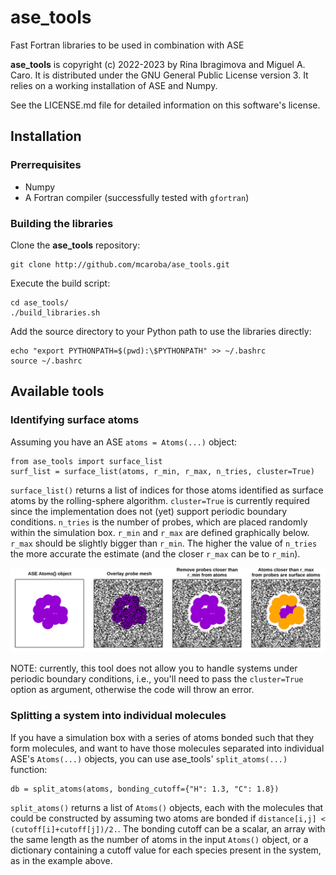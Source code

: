 # ase_tools

Fast Fortran libraries to be used in combination with ASE

**ase_tools** is copyright (c) 2022-2023 by Rina Ibragimova and Miguel A. Caro. It is
distributed under the GNU General Public License version 3. It relies on a working
installation of ASE and Numpy.

See the LICENSE.md file for detailed information on this
software's license.

## Installation

### Prerrequisites

- Numpy
- A Fortran compiler (successfully tested with `gfortran`)

### Building the libraries

Clone the **ase_tools** repository:

    git clone http://github.com/mcaroba/ase_tools.git

Execute the build script:

    cd ase_tools/
    ./build_libraries.sh

Add the source directory to your Python path to use the libraries directly:

    echo "export PYTHONPATH=$(pwd):\$PYTHONPATH" >> ~/.bashrc
    source ~/.bashrc

## Available tools

### Identifying surface atoms

Assuming you have an ASE `atoms = Atoms(...)` object:

    from ase_tools import surface_list
    surf_list = surface_list(atoms, r_min, r_max, n_tries, cluster=True)

`surface_list()` returns a list of indices for those atoms identified as surface atoms by the rolling-sphere
algorithm. `cluster=True` is currently required since the implementation does not (yet) support periodic
boundary conditions. `n_tries` is the number of probes, which are placed randomly within the simulation
box. `r_min` and `r_max` are defined graphically below. `r_max` should be slightly bigger than `r_min`.
The higher the value of `n_tries` the more accurate the estimate (and the closer `r_max` can be to
`r_min`).

![Rooling-sphere algorithm](docs/img/rolling_sphere.png)

NOTE: currently, this tool does not allow you to handle systems under periodic boundary conditions, i.e.,
you'll need to pass the `cluster=True` option as argument, otherwise the code will throw an error.

### Splitting a system into individual molecules

If you have a simulation box with a series of atoms bonded such that they form molecules, and want to
have those molecules separated into individual ASE's `Atoms(...)` objects, you can use ase_tools'
`split_atoms(...)` function:

    db = split_atoms(atoms, bonding_cutoff={"H": 1.3, "C": 1.8})

`split_atoms()` returns a list of `Atoms()` objects, each with the molecules that could be constructed
by assuming two atoms are bonded if `distance[i,j] < (cutoff[i]+cutoff[j])/2.`. The bonding cutoff can
be a scalar, an array with the same length as the number of atoms in the input `Atoms()` object, or
a dictionary containing a cutoff value for each species present in the system, as in the example above.
